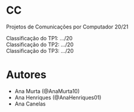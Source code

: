 # CC

Projetos de Comunicações por Computador 20/21

Classificação do TP1: .../20\
Classificação do TP2: .../20\
Classificação do TP3: .../20

# Autores

- Ana Murta (@AnaMurta10)
- Ana Henriques (@AnaHenriques01)
- Ana Canelas
